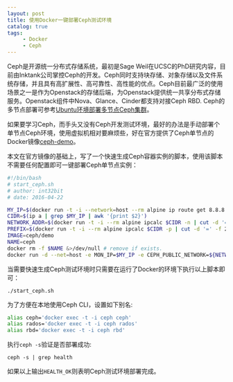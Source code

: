 ```yaml
---
layout: post
title: 使用Docker一键部署Ceph测试环境
catalog: true
tags: 
     - Docker
     - Ceph
---
```


Ceph是开源统一分布式存储系统，最初是Sage Weil在UCSC的PhD研究内容，目前由Inktank公司掌控Ceph的开发。Ceph同时支持块存储、对象存储以及文件系统存储，并且具有高扩展性、高可靠性、高性能的优点。Ceph目前最广泛的使用场景之一是作为Openstack的存储后端，为Openstack提供统一共享分布式存储服务。Openstack组件中Nova、Glance、Cinder都支持对接Ceph RBD. Ceph的多节点部署可参考[Ubuntu环境部署多节点Ceph集群](http://int32bit.me/2016/04/15/%E4%BD%BF%E7%94%A8ubuntu%E5%BF%AB%E9%80%9F%E9%83%A8%E7%BD%B2ceph%E9%9B%86%E7%BE%A4/)。

如果要学习Ceph，而手头又没有Ceph开发测试环境，最好的办法是手动部署个单节点Ceph环境，使用虚拟机相对要麻烦些，好在官方提供了Ceph单节点的Docker镜像[ceph-demo](https://hub.docker.com/r/ceph/demo/)。

本文在官方镜像的基础上，写了一个快速生成Ceph容器实例的脚本，使用该脚本不需要任何配置即可一键部署Ceph单节点实例：

```bash
#!/bin/bash
# start_ceph.sh
# author: int32bit
# date: 2016-04-22 

MY_IP=$(docker run -t -i --network=host --rm alpine ip route get 8.8.8.8 | awk '{print $7}')
CIDR=$(ip a | grep $MY_IP | awk '{print $2}')
NETWORK_ADDR=$(docker run -t -i --rm alpine ipcalc $CIDR -n | cut -d '=' -f 2 | tr -d '\r' )
PREFIX=$(docker run -t -i --rm alpine ipcalc $CIDR -p | cut -d '=' -f 2 | tr -d '\r')
IMAGE=ceph/demo
NAME=ceph
docker rm -f $NAME &>/dev/null # remove if exists.
docker run -d --net=host -e MON_IP=$MY_IP -e CEPH_PUBLIC_NETWORK=${NETWORK_ADDR}/$PREFIX --name $NAME $IMAGE
```

当需要快速生成Ceph测试环境时只需要在运行了Docker的环境下执行以上脚本即可：

```
./start_ceph.sh
```

为了方便在本地使用Ceph CLI，设置如下别名:

```bash
alias ceph='docker exec -t -i ceph ceph'
alias rados='docker exec -t -i ceph rados'
alias rbd='docker exec -t -i ceph rbd'
```

执行`ceph -s`验证是否部署成功:

```
ceph -s | grep health
```

如果以上输出`HEALTH_OK`则表明Ceph测试环境部署完成。